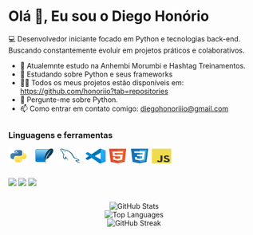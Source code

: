 # Olá 👋, Eu sou o Diego Honório
💻 Desenvolvedor iniciante focado em Python e tecnologias back-end. Buscando constantemente evoluir em projetos práticos e colaborativos.

- 🌱 Atualemnte estudo na Anhembi Morumbi e Hashtag Treinamentos.
- 🌱 Estudando sobre Python e seus frameworks
- 👨‍💻 Todos os meus projetos estão disponíveis em: https://github.com/honoriio?tab=repositories
- 💬 Pergunte-me sobre Python.
- 📫 Como entrar em contato comigo: diegohonoriiio@gmail.com

##
 <h3 align="left">Linguagens e ferramentas</h3>
<p align="left">
  <img align="center" alt="Python" height="30" width="40" src="https://raw.githubusercontent.com/devicons/devicon/master/icons/python/python-original.svg"> &nbsp;
  <img align="center" alt="SQLite" height="30" width="40" src="https://raw.githubusercontent.com/devicons/devicon/master/icons/sqlite/sqlite-original.svg"> &nbsp;
  <img align="center" alt="MySQL" height="30" width="40" src="https://raw.githubusercontent.com/devicons/devicon/master/icons/mysql/mysql-original.svg"> &nbsp;
  <img align="center" alt="VSCode" height="30" width="40" src="https://raw.githubusercontent.com/devicons/devicon/master/icons/vscode/vscode-original.svg">
  <img align="center" alt="HTML" height="30" width="40" src="https://raw.githubusercontent.com/devicons/devicon/master/icons/html5/html5-original.svg">
  <img align="center" alt="CSS" height="30" width="40" src="https://raw.githubusercontent.com/devicons/devicon/master/icons/css3/css3-original.svg">
  <img align="center" alt="JavaScript" height="30" width="40" src="https://raw.githubusercontent.com/devicons/devicon/master/icons/javascript/javascript-original.svg">

</p>

  
  ##
 
<div> 
  <a href="https://instagram.com/rafaballerini" target="_blank"><img src="https://img.shields.io/badge/-Instagram-%23E4405F?style=for-the-badge&logo=instagram&logoColor=white" target="_blank"></a>
  <a href = "mailto:diegohonoriiio@gmail.com"><img src="https://img.shields.io/badge/-Gmail-%23333?style=for-the-badge&logo=gmail&logoColor=white" target="_blank"></a>
  <a href="https://www.linkedin.com/in/diego-honório-0102581a3" target="_blank"><img src="https://img.shields.io/badge/-LinkedIn-%230077B5?style=for-the-badge&logo=linkedin&logoColor=white" target="_blank"></a> 
  
</div>


  ##
  <p align="center">
  <img src="https://github-readme-stats.vercel.app/api?username=honoriio&show_icons=true&theme=radical" alt="GitHub Stats"/>
  <br>
  <img src="https://github-readme-stats.vercel.app/api/top-langs/?username=honoriio&layout=compact&theme=radical" alt="Top Languages"/>
  <br>
  <img src="https://streak-stats.demolab.com/?user=honoriio&theme=radical&fire=FF6C6C&ring=F7B267" alt="GitHub Streak"/>
</p>



